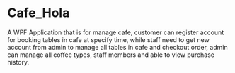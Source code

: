 # Cafe_Hola
A WPF Application that is for manage cafe, customer can register account for booking tables in cafe at specify time, while staff need to get new account from admin to manage all tables in cafe and checkout order, admin can manage all coffee types, staff members and able to view purchase history.
